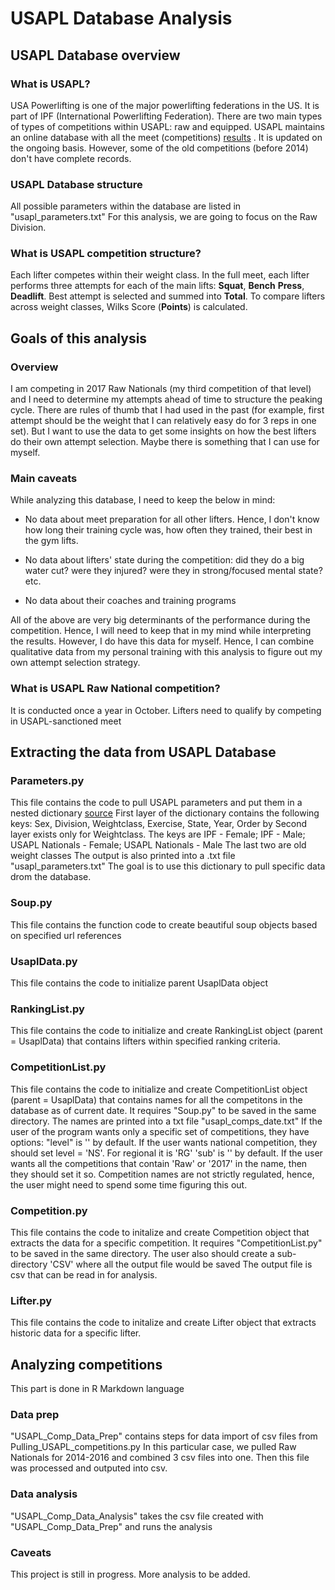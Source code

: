 # USAPL Database Analysis

## USAPL Database overview

### What is USAPL? 

USA Powerlifting is one of the major powerlifting federations in the US. It is part of IPF (International Powerlifting Federation).
There are two main types of types of competitions within USAPL: raw and equipped.
USAPL maintains an online database with all the meet (competitions) [results](http://usapl.liftingdatabase.com) .
It is updated on the ongoing basis. However, some of the old competitions (before 2014) don't have complete records.

### USAPL Database structure

All possible parameters within the database are listed in "usapl_parameters.txt"
For this analysis, we are going to focus on the Raw Division.

### What is USAPL competition structure? 

Each lifter competes within their weight class. 
In the full meet, each lifter performs three attempts for each of the main lifts: **Squat**, **Bench** **Press**, **Deadlift**.
Best attempt is selected and summed into **Total**.
To compare lifters across weight classes, Wilks Score (**Points**) is calculated. 

## Goals of this analysis

### Overview

I am competing in 2017 Raw Nationals (my third competition of that level) and I need to determine my attempts ahead of time to structure the peaking cycle. 
There are rules of thumb that I had used in the past (for example, first attempt should be the weight that I can relatively easy do for 3 reps in one set).
But I want to use the data to get some insights on how the best lifters do their own attempt selection. Maybe there is something that I can use for myself.

### Main caveats

While analyzing this database, I need to keep the below in mind:

- No data about meet preparation for all other lifters. Hence, I don't know how long their training cycle was, how often they trained, their best in the gym lifts.

- No data about lifters' state during the competition: did they do a big water cut? were they injured? were they in strong/focused mental state? etc.

- No data about their coaches and training programs 

All of the above are very big determinants of the performance during the competition. Hence, I will need to keep that in my mind while interpreting the results.
However, I do have this data for myself. Hence, I can combine qualitative data from my personal training with this analysis to figure out my own attempt selection strategy.

### What is USAPL Raw National competition?

It is conducted once a year in October. Lifters need to qualify by competing in USAPL-sanctioned meet

## Extracting the data from USAPL Database

### Parameters.py

This file contains the code to pull USAPL parameters and put them in a nested dictionary [source](http://usapl.liftingdatabase.com/ranking)
First layer of the dictionary contains the following keys:
Sex, Division, Weightclass, Exercise, State, Year, Order by
Second layer exists only for Weightclass. The keys are
IPF - Female; IPF - Male; USAPL Nationals - Female; USAPL Nationals - Male
The last two are old weight classes
The output is also printed into a .txt file "usapl_parameters.txt"
The goal is to use this dictionary to pull specific data drom the database.

### Soup.py

This file contains the function code to create beautiful soup objects based on specified url references

### UsaplData.py

This file contains the code to initialize parent UsaplData object 

### RankingList.py

This file contains the code to initialize and create RankingList object (parent = UsaplData) that contains lifters within specified ranking criteria.

### CompetitionList.py

This file contains the code to initialize and create CompetitionList object (parent = UsaplData) that contains names for all the competitons in the database as of current date.
It requires "Soup.py" to be saved in the same directory.
The names are printed into a txt file "usapl_comps_date.txt"
If the user of the program wants only a specific set of competitions, they have options:
"level" is '' by default. If the user wants national competition, they should set level = 'NS'. For regional it is 'RG'
'sub' is '' by default. If the user wants all the competitions that contain 'Raw' or '2017' in the name, then they should set it so.
Competition names are not strictly regulated, hence, the user might need to spend some time figuring this out.

### Competition.py

This file contains the code to initalize and create Competition object that extracts the data for a specific competition.
It requires "CompetitionList.py" to be saved in the same directory.
The user also should create a sub-directory 'CSV' where all the output file would be saved
The output file is csv that can be read in for analysis.

### Lifter.py

This file contains the code to initalize and create Lifter object that extracts historic data for a specific lifter.

## Analyzing competitions

This part is done in R Markdown language

### Data prep

"USAPL_Comp_Data_Prep" contains steps for data import of csv files from Pulling_USAPL_competitions.py
In this particular case, we pulled Raw Nationals for 2014-2016 and combined 3 csv files into one.
Then this file was processed and outputed into csv.

### Data analysis

"USAPL_Comp_Data_Analysis" takes the csv file created with "USAPL_Comp_Data_Prep" and runs the analysis

### Caveats

This project is still in progress. More analysis to be added.




